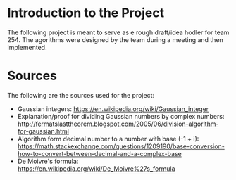 # Introduction to the Project
The following project is meant to serve as e rough draft/idea hodler for team 254.
The agorithms were designed by the team during a meeting and then implemented.

# Sources
The following are the sources used for the project:
- Gaussian integers: https://en.wikipedia.org/wiki/Gaussian_integer
- Explanation/proof for dividing Gaussian numbers by complex numbers: http://fermatslasttheorem.blogspot.com/2005/06/division-algorithm-for-gaussian.html 
- Algorithm form decimal number to a number with base (-1 + i): https://math.stackexchange.com/questions/1209190/base-conversion-how-to-convert-between-decimal-and-a-complex-base
- De Moivre's formula: https://en.wikipedia.org/wiki/De_Moivre%27s_formula
